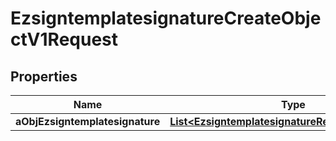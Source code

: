 

# EzsigntemplatesignatureCreateObjectV1Request

## Properties

Name | Type | Description | Notes
------------ | ------------- | ------------- | -------------
**aObjEzsigntemplatesignature** | [**List&lt;EzsigntemplatesignatureRequestCompound&gt;**](EzsigntemplatesignatureRequestCompound.md) |  | 




